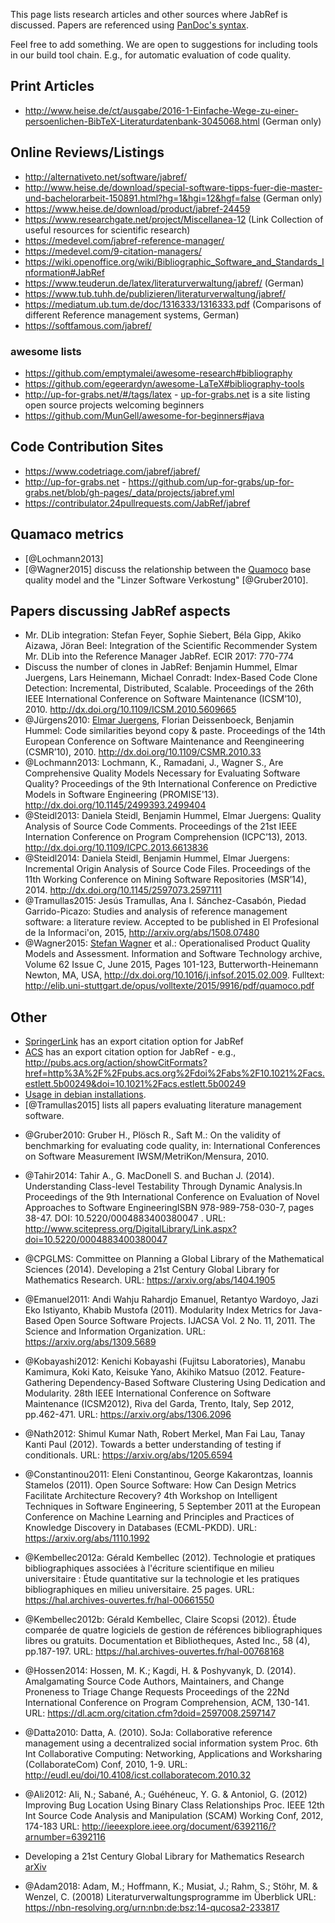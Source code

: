 This page lists research articles and other sources where JabRef is discussed.
Papers are referenced using [PanDoc's syntax](http://pandoc.org/README.html#citations).

Feel free to add something. We are open to suggestions for including tools in our build tool chain. E.g., for automatic evaluation of code quality.

## Print Articles

- http://www.heise.de/ct/ausgabe/2016-1-Einfache-Wege-zu-einer-persoenlichen-BibTeX-Literaturdatenbank-3045068.html (German only)

## Online Reviews/Listings

- http://alternativeto.net/software/jabref/
- http://www.heise.de/download/special-software-tipps-fuer-die-master-und-bachelorarbeit-150891.html?hg=1&hgi=12&hgf=false (German only)
- https://www.heise.de/download/product/jabref-24459
- https://www.researchgate.net/project/Miscellanea-12 (Link Collection of useful resources for scientific research)
- https://medevel.com/jabref-reference-manager/
- https://medevel.com/9-citation-managers/
- https://wiki.openoffice.org/wiki/Bibliographic_Software_and_Standards_Information#JabRef
- https://www.teuderun.de/latex/literaturverwaltung/jabref/ (German)
- https://www.tub.tuhh.de/publizieren/literaturverwaltung/jabref/
- https://mediatum.ub.tum.de/doc/1316333/1316333.pdf (Comparisons of different Reference management systems, German)
- https://softfamous.com/jabref/

### awesome lists

- https://github.com/emptymalei/awesome-research#bibliography
- https://github.com/egeerardyn/awesome-LaTeX#bibliography-tools
- http://up-for-grabs.net/#/tags/latex - [up-for-grabs.net](http://up-for-grabs.net) is a site listing open source projects welcoming beginners
- https://github.com/MunGell/awesome-for-beginners#java

## Code Contribution Sites

- https://www.codetriage.com/jabref/jabref/
- http://up-for-grabs.net - https://github.com/up-for-grabs/up-for-grabs.net/blob/gh-pages/_data/projects/jabref.yml
- https://contribulator.24pullrequests.com/JabRef/jabref

## Quamaco metrics

* [@Lochmann2013]
* [@Wagner2015] discuss the relationship between the [Quamoco](http://www.quamoco.de/) base quality model and the "Linzer Software Verkostung" [@Gruber2010].

## Papers discussing JabRef aspects

* Mr. DLib integration: Stefan Feyer, Sophie Siebert, Béla Gipp, Akiko Aizawa, Jöran Beel:
Integration of the Scientific Recommender System Mr. DLib into the Reference Manager JabRef. ECIR 2017: 770-774
* Discuss the number of clones in JabRef: Benjamin Hummel, Elmar Juergens, Lars Heinemann, Michael Conradt: Index-Based Code Clone Detection: Incremental, Distributed, Scalable. Proceedings of the 26th IEEE International Conference on Software Maintenance (ICSM’10), 2010. http://dx.doi.org/10.1109/ICSM.2010.5609665
* @Jürgens2010: [Elmar Juergens], Florian Deissenboeck, Benjamin Hummel: Code similarities beyond copy & paste. Proceedings of the 14th European Conference on Software Maintenance and Reengineering (CSMR’10), 2010. http://dx.doi.org/10.1109/CSMR.2010.33
* @Lochmann2013: Lochmann, K., Ramadani, J., Wagner S., Are Comprehensive Quality Models Necessary for Evaluating Software Quality? Proceedings of the 9th International Conference on Predictive Models in Software Engineering (PROMISE'13). http://dx.doi.org/10.1145/2499393.2499404
* @Steidl2013: Daniela Steidl, Benjamin Hummel, Elmar Juergens: Quality Analysis of Source Code Comments. Proceedings of the 21st IEEE Internation Conference on Program Comprehension (ICPC’13), 2013. http://dx.doi.org/10.1109/ICPC.2013.6613836
* @Steidl2014: Daniela Steidl, Benjamin Hummel, Elmar Juergens: Incremental Origin Analysis of Source Code Files. Proceedings of the 11th Working Conference on Mining Software Repositories (MSR’14), 2014. http://dx.doi.org/10.1145/2597073.2597111
* @Tramullas2015: Jesús Tramullas, Ana I. Sánchez-Casabón, Piedad Garrido-Picazo: Studies and analysis of reference management software: a literature review. Accepted to be published in El Profesional de la Informaci\'on, 2015,  http://arxiv.org/abs/1508.07480
* @Wagner2015: [Stefan Wagner] et al.: Operationalised Product Quality Models and Assessment. Information and Software Technology archive, Volume 62 Issue C, June 2015, Pages 101-123, Butterworth-Heinemann Newton, MA, USA, http://dx.doi.org/10.1016/j.infsof.2015.02.009. Fulltext: http://elib.uni-stuttgart.de/opus/volltexte/2015/9916/pdf/quamoco.pdf

## Other

- [SpringerLink](http://link.springer.com/) has an export citation option for JabRef
- [ACS](http://pubs.acs.org/) has an export citation option for JabRef - e.g., http://pubs.acs.org/action/showCitFormats?href=http%3A%2F%2Fpubs.acs.org%2Fdoi%2Fabs%2F10.1021%2Facs.estlett.5b00249&doi=10.1021%2Facs.estlett.5b00249
- [Usage in debian installations](https://qa.debian.org/popcon-graph.php?packages=jabref&show_installed=on&show_vote=on&show_old=on&want_legend=on&want_ticks=on&from_date=&to_date=&hlght_date=&date_fmt=%25Y-%25m&beenhere=1).
- [@Tramullas2015] lists all papers evaluating literature management software.
* @Gruber2010: Gruber H., Plösch R., Saft M.: On the validity of benchmarking for evaluating code quality, in: International Conferences on Software Measurement IWSM/MetriKon/Mensura, 2010. 
* @Tahir2014: Tahir A., G. MacDonell S. and Buchan J. (2014). Understanding Class-level Testability Through Dynamic Analysis.In Proceedings of the 9th International Conference on Evaluation of Novel Approaches to Software EngineeringISBN 978-989-758-030-7, pages 38-47. DOI: 10.5220/0004883400380047 . URL: http://www.scitepress.org/DigitalLibrary/Link.aspx?doi=10.5220/0004883400380047
* @CPGLMS: Committee on Planning a Global Library of the Mathematical Sciences (2014). Developing a 21st Century Global Library for Mathematics Research. URL: https://arxiv.org/abs/1404.1905
* @Emanuel2011: Andi Wahju Rahardjo Emanuel, Retantyo Wardoyo, Jazi Eko Istiyanto, Khabib Mustofa (2011). Modularity Index Metrics for Java-Based Open Source Software Projects. IJACSA Vol. 2 No. 11, 2011. The Science and Information Organization. URL: https://arxiv.org/abs/1309.5689
* @Kobayashi2012: Kenichi Kobayashi (Fujitsu Laboratories), Manabu Kamimura, Koki Kato, Keisuke Yano, Akihiko Matsuo (2012. Feature-Gathering Dependency-Based Software Clustering Using Dedication and Modularity. 28th IEEE International Conference on Software Maintenance (ICSM2012), Riva del Garda, Trento, Italy, Sep 2012, pp.462-471. URL: https://arxiv.org/abs/1306.2096
* @Nath2012: Shimul Kumar Nath, Robert Merkel, Man Fai Lau, Tanay Kanti Paul (2012). Towards a better understanding of testing if conditionals. URL: https://arxiv.org/abs/1205.6594
* @Constantinou2011: Eleni Constantinou, George Kakarontzas, Ioannis Stamelos (2011). Open Source Software: How Can Design Metrics Facilitate Architecture Recovery? 4th Workshop on Intelligent Techniques in Software Engineering, 5 September 2011 at the European Conference on Machine Learning and Principles and Practices of Knowledge Discovery in Databases (ECML-PKDD). URL: https://arxiv.org/abs/1110.1992 
* @Kembellec2012a:  Gérald Kembellec (2012). Technologie et pratiques bibliographiques associées à l'écriture scientifique en milieu universitaire : Étude quantitative sur la technologie et les pratiques bibliographiques en milieu universitaire. 25 pages. URL: https://hal.archives-ouvertes.fr/hal-00661550
* @Kembellec2012b:  Gérald Kembellec, Claire Scopsi (2012). Étude comparée de quatre logiciels de gestion de références bibliographiques libres ou gratuits. Documentation et Bibliotheques, Asted Inc., 58 (4), pp.187-197. URL: https://hal.archives-ouvertes.fr/hal-00768168
* @Hossen2014: Hossen, M. K.; Kagdi, H. & Poshyvanyk, D. (2014). Amalgamating Source Code Authors, Maintainers, and Change Proneness to Triage Change Requests Proceedings of the 22Nd International Conference on Program Comprehension, ACM, 130-141. URL: https://dl.acm.org/citation.cfm?doid=2597008.2597147
* @Datta2010: Datta, A. (2010). SoJa: Collaborative reference management using a decentralized social information system Proc. 6th Int Collaborative Computing: Networking, Applications and Worksharing (CollaborateCom) Conf, 2010, 1-9. URL: http://eudl.eu/doi/10.4108/icst.collaboratecom.2010.32
* @Ali2012: Ali, N.; Sabané, A.; Guéhéneuc, Y. G. & Antoniol, G. (2012) Improving Bug Location Using Binary Class Relationships Proc. IEEE 12th Int Source Code Analysis and Manipulation (SCAM) Working Conf, 2012, 174-183 URL: http://ieeexplore.ieee.org/document/6392116/?arnumber=6392116
* Developing a 21st Century Global Library for Mathematics Research [arXiv](https://arxiv.org/abs/1404.1905)
* @Adam2018: Adam, M.; Hoffmann, K.; Musiat, J.; Rahm, S.; Stöhr, M. & Wenzel, C. (20018)   Literaturverwaltungsprogramme im Überblick URL: https://nbn-resolving.org/urn:nbn:de:bsz:14-qucosa2-233817


  [Elmar Juergens]: https://www.cqse.eu/de/team/elmar-juergens/
  [Stefan Wagner]: http://www.uni-stuttgart.de/hkom/experten/experten/wagner.html
